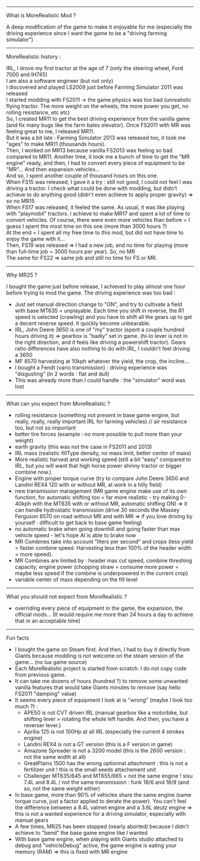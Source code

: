 ---------------------------------------------
What is MoreRealistic Mod ?

A deep modification of the game to make it enjoyable for me (especially the driving experience since I want the game to be a "driving farming simulator") 

---------------------------------------------
MoreRealistic history :

IRL, I drove my first tractor at the age of 7 (only the steering wheel, Ford 7000 and IH745)  
I am also a software engineer (but not only)  
I discovered and played LS2009 just before Farming Simulator 2011 was released  
I started modding with FS2011 -> the game physics was too bad (unrealistic flying tractor. The more weight on the wheels, the more power you get, no rolling resistance, etc etc)  
So, I created MR11 to get the best driving experience from the vanilla game (and fix many bugs like the farm bales elevator). Once FS2011 with MR was feeling great to me, I released MR11.  
But it was a bit late : Farming Simulator 2013 was released too, it took me "ages" to make MR11 (thousands hours).  
Then, I worked on MR13 because vanilla FS2013 was feeling so bad compared to MR11. Another time, it took me a bunch of time to get the "MR engine" ready, and then, I had to convert every piece of equipment to be "MR"... And then expansion vehicles...  
And so, I spent another couple of thousand hours on this one.  
When FS15 was released, I gave it a try : still not good, I could not feel I was driving a tractor. I check what could be done with modding, but didn't achieve to do anything good (didn't even achieve to apply proper gravity) => so no MR15  
When FS17 was released, it feeled the same. As usual, it was like playing with "playmobil" tractors. I achieve to make MR17 and spent a lot of time to convert vehicles. Of course, there were even more vehicles than before = I guess I spent the most time on this one (more than 3000 hours ?)  
At the end = I spent all my free time to this mod, but did not have time to enjoy the game with it...  
Then, FS19 was released => I had a new job, and no time for playing (more than full-time job = 3000 hours per year). So, no MR  
The same for FS22 => same job and still no time for FS or MR.  

---------------------------------------------
Why MR25 ?

I bought the game just before release, I achieved to play almost one hour before trying to mod the game.
The driving experience was too bad :
* Just set manual direction change to "ON", and try to cultivate a field with base MT635 = unplayable. Each time you shift in reverse, the R1 speed is selected (crawling) and you have to shift all the gears up to get a decent reverse speed. It quickly become unbearable.
* IRL, John Deere 3650 is one of "my" tractor (spent a couple hundred hours driving it) => gearbox is "badly" set in game. (hi-lo lever is not in the right direction, and it feels like driving a powershift tractor). Gears ratio differences have also nothing to do with IRL, I couldn't feel driving a 3650
* MF 8570 harvesting at 10kph whatever the yield, the crop, the incline...
* I bought a Fendt (vario transmission) : driving experience was "disgusting" (in 2 words : flat and dull)
* This was already more than I could handle : the "simulator" word was lost

---------------------------------------------
What can you expect from MoreRealistic ?

* rolling resistance (something not present in base game engine, but really, really, really important IRL for farming vehicles) // air resistance too, but not so important
* better tire forces (example : no more possible to pull more than your weight)
* earth gravity (this was not the case in FS2011 and 2013)
* IRL mass (realistic fillType density, no mass limit, better center of mass)
* More realistic harvest and working speed (still a bit "easy" compared to IRL, but you will want that high horse power shinny tractor or bigger combine now.)
* Engine with proper torque curve (try to compare John Deere 3650 and Landini REX4 120 with or without MR, at work in a hilly field)
* new transmission management (MR game engine make use of its own function, for automatic shifting too = far more realistic - try making 0-40kph with the MT635 with or without MR, automatic shifting ON) => it can handle hydrostatic transmission (drive 30 seconds the Massey Ferguson 8570 on road without MR and with MR => if you love driving by yourself : difficult to get back to base game feeling)
* no automatic brake when going downhill and going faster than max vehicle speed - let's hope AI is able to brake now
* MR Combines take into account "liters per second" and crops (less yield = faster combine speed. Harvesting less than 100% of the header width = more speed).
* MR Combines are limited by : header max cut speed, combine threshing capacity, engine power (chopping straw = consume more power = maybe less speed if the combine is underpowered in the current crop)
* variable center of mass depending on the fill level

---------------------------------------------
What you should not expect from MoreRealistic ?

* overriding every piece of equipment in the game, the expansion, the official mods... (It would require me more than 24 hours a day to achieve that in an acceptable time)


---------------------------------------------
Fun facts
* I bought the game on Steam first. And then, I had to buy it directly from Giants because modding is not welcome on the steam version of the game... (no lua game source)
* Each MoreRealistic project is started from scratch. I do not copy code from previous game.
* It can take me dozens of hours (hundred ?) to remove some unwanted vanilla features that would take Giants minutes to remove (say hello FS2011 "damping" value)
* It seems every piece of equipment I look at is "wrong" (maybe I look too much ?) :
  * APE50 is not CVT driven IRL (manual gearbox like a motorbike, but shifting lever = rotating the whole left handle. And then, you have a reverser lever.)
  * Aprilia 125 is not 100Hp at all IRL (especially the current 4 strokes engine)
  * Landini REX4 is not a GT version (this is a F version in game)
  * Amazone Spreader is not a 3200 model (this is the 2600 version : not the same width at all)
  * GreatPlains 1500 has the wrong optionnal attachment : this is not a fertilizer unit ! this is the small seeds attachement unit
  * Challenger MT635/645 and MT655/665 = not the same engine ! sisu 7.4L and 8.4L / not the same transmission : funk 18/6 and 18/9 (and so, not the same weight either)
* In base game, more than 90% of vehicles share the same engine (same torque curve, just a factor applied to derate the power). You can't feel the difference between a 8.4L valmet engine and a 3.6L deutz engine => this is not a wanted experience for a driving simulator, especially with manual gears
* A few times, MR25 has been stopped (nearly aborted) because I didn't achieve to "bend" the base game engine like I wanted
* With base game engine, when playing with Giants studio attached to debug and "vehicleDebug" active, the game engine is eating your memory (RAM) => this is fixed with MR engine
